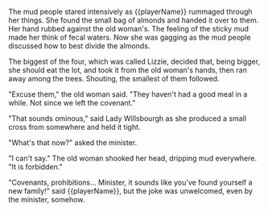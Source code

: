 The mud people stared intensively as {{playerName}} rummaged through her things. She found the small bag of almonds and handed it over to them. Her hand rubbed against the old woman's. The feeling of the sticky mud made her think of fecal waters. Now she was gagging as the mud people discussed how to best divide the almonds.

The biggest of the four, which was called Lizzie, decided that, being bigger, she should eat the lot, and took it from the old woman's hands, then ran away among the trees. Shouting, the smallest of them followed.

"Excuse them," the old woman said. "They haven't had a good meal in a while. Not since we left the covenant."

"That sounds ominous," said Lady Willsbourgh as she produced a small cross from somewhere and held it tight.

"What's that now?" asked the minister.

"I can't say." The old woman shooked her head, dripping mud everywhere. "It is forbidden."

"Covenants, prohibitions... Minister, it sounds like you've found yourself a new family!" said {{playerName}}, but the joke was unwelcomed, even by the minister, somehow.
